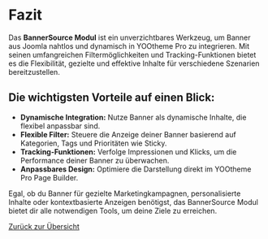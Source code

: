 # Fazit

Das **BannerSource Modul** ist ein unverzichtbares Werkzeug, um Banner aus Joomla nahtlos und dynamisch in YOOtheme Pro zu integrieren. Mit seinen umfangreichen Filtermöglichkeiten und Tracking-Funktionen bietet es die Flexibilität, gezielte und effektive Inhalte für verschiedene Szenarien bereitzustellen.

## Die wichtigsten Vorteile auf einen Blick:
- **Dynamische Integration:** Nutze Banner als dynamische Inhalte, die flexibel anpassbar sind.
- **Flexible Filter:** Steuere die Anzeige deiner Banner basierend auf Kategorien, Tags und Prioritäten wie Sticky.
- **Tracking-Funktionen:** Verfolge Impressionen und Klicks, um die Performance deiner Banner zu überwachen.
- **Anpassbares Design:** Optimiere die Darstellung direkt im YOOtheme Pro Page Builder.

Egal, ob du Banner für gezielte Marketingkampagnen, personalisierte Inhalte oder kontextbasierte Anzeigen benötigst, das BannerSource Modul bietet dir alle notwendigen Tools, um deine Ziele zu erreichen.

[Zurück zur Übersicht](./index.md)
